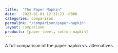 ```yaml
---
title:  "The Paper Napkin"
date:   2023-01-01 12:31:23 -0800
categories: comparison
permalink: "/comparison/paper-napkin"
layout: comparison
products: [paper-towel, cotton-napkin]
---
```

A full comparison of the paper napkin vs. alternatives.
